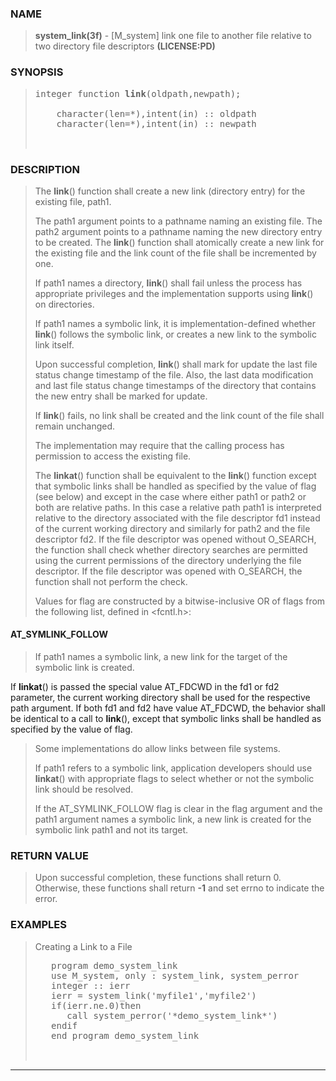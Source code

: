 <?
<body>
<!DOCTYPE html PUBLIC "-//W3C//DTD XHTML 1.0 Transitional//EN"
    "http://www.w3.org/TR/xhtml1/DTD/xhtml1-transitional.dtd">

<html xmlns="http://www.w3.org/1999/xhtml">
<head>
  <meta name="generator" content="HTML Tidy for Cygwin (vers 25 March 2009), see www.w3.org" />

  <title></title>
</head>

<body>
  <div id="Container">
    <div id="Content">
      <div class="c117"></div><a name="0"></a>

      <h3><a name="0">NAME</a></h3>

      <blockquote>
        <b>system_link(3f)</b> - [M_system] link one file to another file relative to two directory file descriptors <b>(LICENSE:PD)</b>
      </blockquote><a name="contents" id="contents"></a>

      <h3><a name="5">SYNOPSIS</a></h3>

      <blockquote>
        <pre>
integer function <b>link</b>(oldpath,newpath);
<br />    character(len=*),intent(in) :: oldpath
    character(len=*),intent(in) :: newpath
<br />
</pre>
      </blockquote><a name="2"></a>

      <h3><a name="2">DESCRIPTION</a></h3>

      <blockquote>
        The <b>link</b>() function shall create a new link (directory entry) for the existing file, path1.

        <p>The path1 argument points to a pathname naming an existing file. The path2 argument points to a pathname naming the new directory entry to be
        created. The <b>link</b>() function shall atomically create a new link for the existing file and the link count of the file shall be incremented by
        one.</p>

        <p>If path1 names a directory, <b>link</b>() shall fail unless the process has appropriate privileges and the implementation supports using
        <b>link</b>() on directories.</p>

        <p>If path1 names a symbolic link, it is implementation-defined whether <b>link</b>() follows the symbolic link, or creates a new link to the
        symbolic link itself.</p>

        <p>Upon successful completion, <b>link</b>() shall mark for update the last file status change timestamp of the file. Also, the last data
        modification and last file status change timestamps of the directory that contains the new entry shall be marked for update.</p>

        <p>If <b>link</b>() fails, no link shall be created and the link count of the file shall remain unchanged.</p>

        <p>The implementation may require that the calling process has permission to access the existing file.</p>

        <p>The <b>linkat</b>() function shall be equivalent to the <b>link</b>() function except that symbolic links shall be handled as specified by the
        value of flag (see below) and except in the case where either path1 or path2 or both are relative paths. In this case a relative path path1 is
        interpreted relative to the directory associated with the file descriptor fd1 instead of the current working directory and similarly for path2 and
        the file descriptor fd2. If the file descriptor was opened without O_SEARCH, the function shall check whether directory searches are permitted using
        the current permissions of the directory underlying the file descriptor. If the file descriptor was opened with O_SEARCH, the function shall not
        perform the check.</p>

        <p>Values for flag are constructed by a bitwise-inclusive OR of flags from the following list, defined in &lt;fcntl.h&gt;:</p>
      </blockquote><a name=""></a>

      <h4><a name="">AT_SYMLINK_FOLLOW</a></h4>

      <blockquote>
        If path1 names a symbolic link, a new link for the target of the symbolic link is created.
      </blockquote>

      <p>If <b>linkat</b>() is passed the special value AT_FDCWD in the fd1 or fd2 parameter, the current working directory shall be used for the respective
      path argument. If both fd1 and fd2 have value AT_FDCWD, the behavior shall be identical to a call to <b>link</b>(), except that symbolic links shall
      be handled as specified by the value of flag.</p>

      <blockquote>
        <p>Some implementations do allow links between file systems.</p>

        <p>If path1 refers to a symbolic link, application developers should use <b>linkat</b>() with appropriate flags to select whether or not the
        symbolic link should be resolved.</p>

        <p>If the AT_SYMLINK_FOLLOW flag is clear in the flag argument and the path1 argument names a symbolic link, a new link is created for the symbolic
        link path1 and not its target.</p>
      </blockquote><a name="3"></a>

      <h3><a name="3">RETURN VALUE</a></h3>

      <blockquote>
        Upon successful completion, these functions shall return 0. Otherwise, these functions shall return <b>-1</b> and set errno to indicate the error.
      </blockquote><a name="4"></a>

      <h3><a name="4">EXAMPLES</a></h3>

      <blockquote>
        Creating a Link to a File
        <pre>
   program demo_system_link
   use M_system, only : system_link, system_perror
   integer :: ierr
   ierr = system_link('myfile1','myfile2')
   if(ierr.ne.0)then
      call system_perror('*demo_system_link*')
   endif
   end program demo_system_link
<br />
</pre>
      </blockquote>
      <hr />
    </div>
  </div>
</body>
</html>

